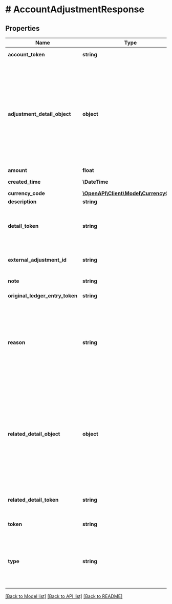 # # AccountAdjustmentResponse

## Properties

Name | Type | Description | Notes
------------ | ------------- | ------------- | -------------
**account_token** | **string** | Unique identifier of the credit account on which the adjustment was made. |
**adjustment_detail_object** | **object** | Contains the adjustment&#39;s full details.  The fields returned in this object depend on the adjustment type.  Interest returns interest details. For the specific fields returned, see the &#x60;detail_object&#x60; fields marked \&quot;Returned for interest journal entries\&quot; in the &lt;&lt;/core-api/credit-account-journal-entries#getAccountJournalEntry, account journal entry response fields&gt;&gt;.  Disputes return dispute details. For the specific fields returned, see the &lt;&lt;/core-api/credit-disputes#retrieveDispute, dispute response fields&gt;&gt;. | [optional]
**amount** | **float** | Amount of the adjustment. |
**created_time** | **\DateTime** | Date and time when the account adjustment was applied, in UTC. | [optional]
**currency_code** | [**\OpenAPI\Client\Model\CurrencyCode**](CurrencyCode.md) |  |
**description** | **string** | Description of the adjustment. |
**detail_token** | **string** | Unique identifier of the adjustment detail. For example, the token of the dispute, the interest charge, or the returned payment that prompted the adjustment.  Returned when the system automatically applies an adjustment. | [optional]
**external_adjustment_id** | **string** | Unique identifier you provide of an associated external adjustment that exists outside Marqeta&#39;s credit platform. | [optional]
**note** | **string** | Additional information on the adjustment. | [optional]
**original_ledger_entry_token** | **string** | Unique identifier of the original journal entry needing the adjustment. | [optional]
**reason** | **string** | Reason for the adjustment.  * &#x60;DISPUTE&#x60; - The adjustment occurred because a dispute was initiated. * &#x60;DISPUTE_RESOLUTION&#x60; - The adjustment occurred because of the result of a dispute resolution. * &#x60;RETURNED_OR_CANCELED_PAYMENT&#x60; - The adjustment occurred because a payment was returned or canceled. * &#x60;OTHER&#x60; - Any other reason the adjustment occurred. For example, a waived fee. |
**related_detail_object** | **object** | Contains full details of the related dispute or returned payment.  The fields returned in this object depend on whether a dispute or returned payment led to the interest adjustment. A dispute returns dispute details; a returned payment returns payment details.  For more on the dispute details returned, see the &lt;&lt;/core-api/credit-disputes#retrieveDispute, dispute response fields&gt;&gt;.  For more on the returned payment details returned, see the &lt;&lt;/core-api/credit-account-payments#retrievePayment, payment response fields&gt;&gt;.  This field is returned for interest adjustments only. | [optional]
**related_detail_token** | **string** | Unique identifier of the dispute or returned payment that prompted the interest adjustment.  This field is returned for interest adjustments only. | [optional]
**token** | **string** | Unique identifier of the adjustment.  If in the &#x60;detail_object&#x60;, unique identifier of the detail object. |
**type** | **string** | Type of adjustment.  The adjustment is made on its correlating amount (for example, purchase adjustments are made on purchase amounts). You can use general adjustments for standalone adjustments made on the credit account balance itself, which includes account write-offs, credits, and more. |

[[Back to Model list]](../../README.md#models) [[Back to API list]](../../README.md#endpoints) [[Back to README]](../../README.md)
